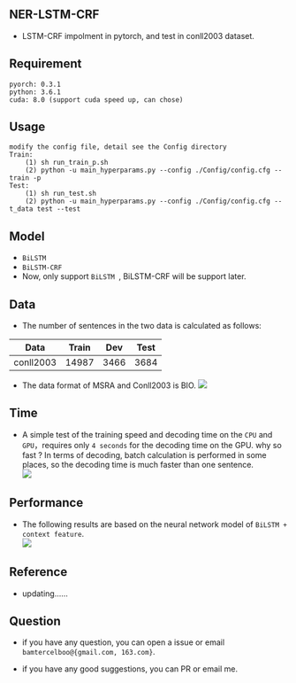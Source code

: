 
## NER-LSTM-CRF  ##
- LSTM-CRF impolment in pytorch, and test in conll2003 dataset.

## Requirement ##

	pyorch: 0.3.1
	python: 3.6.1
	cuda: 8.0 (support cuda speed up, can chose)

## Usage ##
	modify the config file, detail see the Config directory
	Train:
		(1)	sh run_train_p.sh
		(2)	python -u main_hyperparams.py --config ./Config/config.cfg --train -p 
	Test:
		(1) sh run_test.sh
		(2) python -u main_hyperparams.py --config ./Config/config.cfg --t_data test --test 


## Model ##

- `BiLSTM`  
- `BiLSTM-CRF`
- Now, only support `BiLSTM `, BiLSTM-CRF will be support later.

## Data ##

- The number of sentences in the two data is calculated as follows:  


| Data | Train | Dev | Test |  
| ------------ | ------------ | ------------ | ------------ |  
| conll2003 | 14987 | 3466 | 3684 |
- The data format of MSRA and Conll2003 is BIO.
![](https://i.imgur.com/5BgPews.jpg)

## Time ##

- A simple test of the training speed and decoding time on the `CPU` and `GPU`，requires only `4 seconds` for the decoding time on the GPU. why so fast ?  In terms of decoding, batch calculation is performed in some places, so the decoding time is much faster than one sentence.  
![](https://i.imgur.com/RjaG80A.jpg)

## Performance ##

- The following results are based on the neural network model of `BiLSTM + context feature`.  
![](https://i.imgur.com/mG3JyuC.jpg)

## Reference ##

- updating......

## Question ##

- if you have any question, you can open a issue or email `bamtercelboo@{gmail.com, 163.com}`.

- if you have any good suggestions, you can PR or email me.
